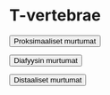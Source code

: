 # T-vertebrae

<button class="green-button" id="thoracic_vertebrae_(t_i_-_t_xii)_proksimaalinen">Proksimaaliset murtumat</button>

<button class="green-button" id="thoracic_vertebrae_(t_i_-_t_xii)_diafyysi">Diafyysin murtumat</button>

<button class="green-button" id="thoracic_vertebrae_(t_i_-_t_xii)_distaalinen">Distaaliset murtumat</button>

